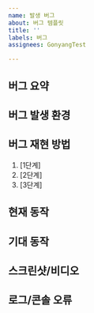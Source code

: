 ```yaml
---
name: 발생 버그
about: 버그 템플릿
title: ''
labels: 버그
assignees: GonyangTest

---
```


## 버그 요약
<!--한 줄로 버그 설명-->

## 버그 발생 환경
<!--
- 발생 장소: [씬 이름, 상황 등]
- 재현 빈도: [항상/가끔/드물게]
-->

## 버그 재현 방법
1. [1단계]
2. [2단계]
3. [3단계]

## 현재 동작
<!--현재 발생하는 증상-->

## 기대 동작
<!--정상적으로 작동해야 하는 방식-->

## 스크린샷/비디오

## 로그/콘솔 오류
